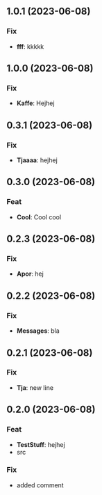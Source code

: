 ## 1.0.1 (2023-06-08)

### Fix

- **fff**: kkkkk

## 1.0.0 (2023-06-08)

### Fix

- **Kaffe**: Hejhej

## 0.3.1 (2023-06-08)

### Fix

- **Tjaaaa**: hejhej

## 0.3.0 (2023-06-08)

### Feat

- **Cool**: Cool cool

## 0.2.3 (2023-06-08)

### Fix

- **Apor**: hej

## 0.2.2 (2023-06-08)

### Fix

- **Messages**: bla

## 0.2.1 (2023-06-08)

### Fix

- **Tja**: new line

## 0.2.0 (2023-06-08)

### Feat

- **TestStuff**: hejhej
- src

### Fix

- added comment
